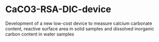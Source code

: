# CaCO3-RSA-DIC-device
Development of a new low-cost device to measure calcium carbonate content, reactive surface area in solid samples and dissolved inorganic carbon content in water samples 
